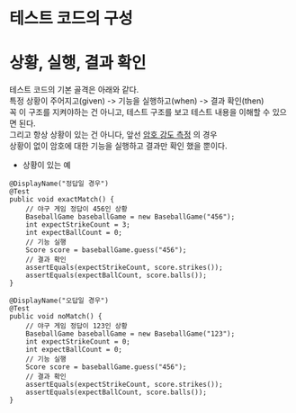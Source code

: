 테스트 코드의 구성
===============

# 상황, 실행, 결과 확인
테스트 코드의 기본 골격은 아래와 같다.  
특정 상황이 주어지고(given) -> 기능을 실행하고(when) -> 결과 확인(then)  
꼭 이 구조를 지켜야하는 건 아니고, 테스트 구조를 보고 테스트 내용을 이해할 수 있으면 된다.  
그리고 항상 상황이 있는 건 아니다, 앞선 [암호 강도 측정](https://github.com/Yangsiyoung/tdd-java/tree/master/src/main/java/tdd/chapter02) 의 경우  
상황이 없이 암호에 대한 기능을 실행하고 결과만 확인 했을 뿐이다.  

* 상황이 있는 예
```
@DisplayName("정답일 경우")
@Test
public void exactMatch() {
    // 야구 게임 정답이 456인 상황
    BaseballGame baseballGame = new BaseballGame("456");
    int expectStrikeCount = 3;
    int expectBallCount = 0;
    // 기능 실행
    Score score = baseballGame.guess("456");
    // 결과 확인
    assertEquals(expectStrikeCount, score.strikes());
    assertEquals(expectBallCount, score.balls());
}

@DisplayName("오답일 경우")
@Test
public void noMatch() {
    // 야구 게임 정답이 123인 상황
    BaseballGame baseballGame = new BaseballGame("123");
    int expectStrikeCount = 0;
    int expectBallCount = 0;
    // 기능 실행
    Score score = baseballGame.guess("456");
    // 결과 확인
    assertEquals(expectStrikeCount, score.strikes());
    assertEquals(expectBallCount, score.balls());
}
```

  



